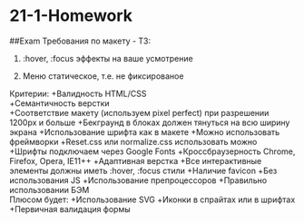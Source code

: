 # 21-1-Homework
##Exam
Требования по макету - ТЗ:

1. :hover, :focus эффекты на ваше усмотрение

2. Меню статическое, т.е. не фиксированое

Критерии:
+Валидность HTML/CSS  
+Семантичность верстки  
+Соответствие макету (используем pixel perfect) при разрешении 1200px и больше
    +Бекграунд в блоках должен тянуться на всю ширину экрана
    +Использование шрифта как в макете
    +Можно использовать фреймворки
    +Reset.css или normalize.css использовать можно
    +Шрифты подключаем через Google Fonts
+Кроссбраузерность Chrome, Firefox, Opera, IE11++
+Адаптивная верстка
+Все интерактивные элементы должны иметь :hover, :focus стили
+Наличие favicon
+Без использования JS
+Использование препроцессоров
+Правильно использовании БЭМ  
Плюсом будет:
    +Использование SVG
    +Иконки в спрайтах или в шрифтах
    +Первичная валидация формы

